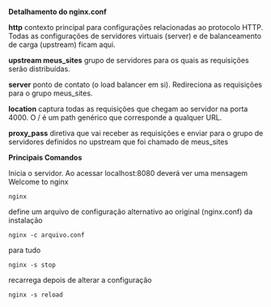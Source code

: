 **Detalhamento do nginx.conf**

**http** contexto principal para configurações relacionadas ao protocolo HTTP. Todas as configurações de servidores virtuais (server) e de balanceamento de carga (upstream) ficam aqui.

**upstream meus_sites** grupo de servidores para os quais as requisições serão distribuídas.

**server** ponto de contato (o load balancer em si). Redireciona as requisições para o grupo meus_sites.

**location** captura todas as requisições que chegam ao servidor na porta 4000. O / é um path genérico que corresponde a qualquer URL.

**proxy_pass** diretiva que vai receber as requisições e enviar para o grupo de servidores definidos no upstream que foi chamado de meus_sites


**Principais Comandos**

Inicia o servidor. Ao acessar localhost:8080 deverá ver uma mensagem Welcome to nginx
```
nginx
```

define um arquivo de configuração alternativo ao original (nginx.conf) da instalação 
```
nginx -c arquivo.conf 
```

para tudo
```
nginx -s stop
```

recarrega depois de alterar a configuração 
```
nginx -s reload
```

